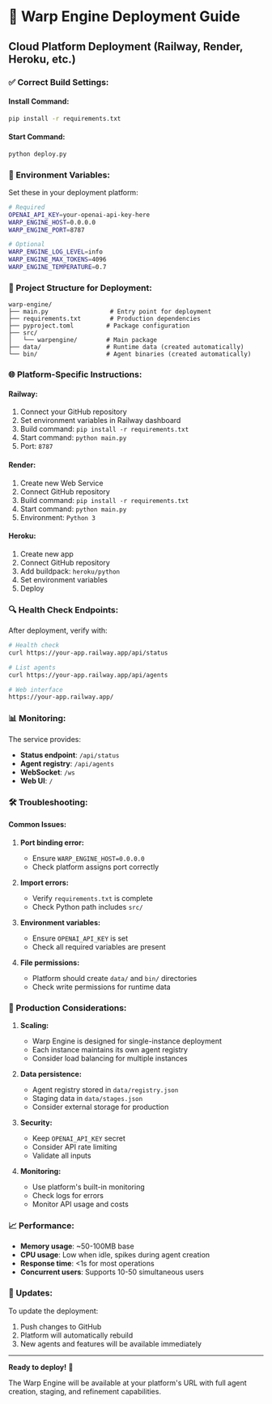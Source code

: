 # 🚀 Warp Engine Deployment Guide

## Cloud Platform Deployment (Railway, Render, Heroku, etc.)

### **✅ Correct Build Settings:**

#### **Install Command:**
```bash
pip install -r requirements.txt
```

#### **Start Command:**
```bash
python deploy.py
```

### **🔧 Environment Variables:**

Set these in your deployment platform:

```bash
# Required
OPENAI_API_KEY=your-openai-api-key-here
WARP_ENGINE_HOST=0.0.0.0
WARP_ENGINE_PORT=8787

# Optional
WARP_ENGINE_LOG_LEVEL=info
WARP_ENGINE_MAX_TOKENS=4096
WARP_ENGINE_TEMPERATURE=0.7
```

### **📁 Project Structure for Deployment:**

```
warp-engine/
├── main.py                 # Entry point for deployment
├── requirements.txt        # Production dependencies
├── pyproject.toml         # Package configuration
├── src/
│   └── warpengine/        # Main package
├── data/                  # Runtime data (created automatically)
└── bin/                   # Agent binaries (created automatically)
```

### **🌐 Platform-Specific Instructions:**

#### **Railway:**
1. Connect your GitHub repository
2. Set environment variables in Railway dashboard
3. Build command: `pip install -r requirements.txt`
4. Start command: `python main.py`
5. Port: `8787`

#### **Render:**
1. Create new Web Service
2. Connect GitHub repository
3. Build command: `pip install -r requirements.txt`
4. Start command: `python main.py`
5. Environment: `Python 3`

#### **Heroku:**
1. Create new app
2. Connect GitHub repository
3. Add buildpack: `heroku/python`
4. Set environment variables
5. Deploy

### **🔍 Health Check Endpoints:**

After deployment, verify with:

```bash
# Health check
curl https://your-app.railway.app/api/status

# List agents
curl https://your-app.railway.app/api/agents

# Web interface
https://your-app.railway.app/
```

### **📊 Monitoring:**

The service provides:
- **Status endpoint**: `/api/status`
- **Agent registry**: `/api/agents`
- **WebSocket**: `/ws`
- **Web UI**: `/`

### **🛠️ Troubleshooting:**

#### **Common Issues:**

1. **Port binding error:**
   - Ensure `WARP_ENGINE_HOST=0.0.0.0`
   - Check platform assigns port correctly

2. **Import errors:**
   - Verify `requirements.txt` is complete
   - Check Python path includes `src/`

3. **Environment variables:**
   - Ensure `OPENAI_API_KEY` is set
   - Check all required variables are present

4. **File permissions:**
   - Platform should create `data/` and `bin/` directories
   - Check write permissions for runtime data

### **🚀 Production Considerations:**

1. **Scaling:**
   - Warp Engine is designed for single-instance deployment
   - Each instance maintains its own agent registry
   - Consider load balancing for multiple instances

2. **Data persistence:**
   - Agent registry stored in `data/registry.json`
   - Staging data in `data/stages.json`
   - Consider external storage for production

3. **Security:**
   - Keep `OPENAI_API_KEY` secret
   - Consider API rate limiting
   - Validate all inputs

4. **Monitoring:**
   - Use platform's built-in monitoring
   - Check logs for errors
   - Monitor API usage and costs

### **📈 Performance:**

- **Memory usage**: ~50-100MB base
- **CPU usage**: Low when idle, spikes during agent creation
- **Response time**: <1s for most operations
- **Concurrent users**: Supports 10-50 simultaneous users

### **🔄 Updates:**

To update the deployment:
1. Push changes to GitHub
2. Platform will automatically rebuild
3. New agents and features will be available immediately

---

**Ready to deploy!** 🚀

The Warp Engine will be available at your platform's URL with full agent creation, staging, and refinement capabilities.
